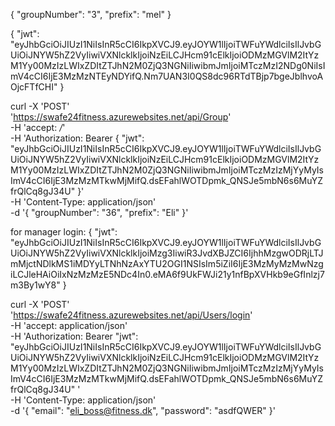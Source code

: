 {
  "groupNumber": "3",
  "prefix": "mel"
}

{
  "jwt": "eyJhbGciOiJIUzI1NiIsInR5cCI6IkpXVCJ9.eyJOYW1lIjoiTWFuYWdlciIsIlJvbGUiOiJNYW5hZ2VyIiwiVXNlcklkIjoiNzEiLCJHcm91cElkIjoiODMzMGVlM2ItYzM1Yy00MzIzLWIxZDItZTJhN2M0ZjQ3NGNiIiwibmJmIjoiMTczMzI2NDg0NiIsImV4cCI6IjE3MzMzNTEyNDYifQ.Nm7UAN3I0QS8dc96RTdTBjp7bgeJblhvoAOjcFTfCHI"
}



curl -X 'POST' \
  'https://swafe24fitness.azurewebsites.net/api/Group' \
  -H 'accept: */*' \
  -H 'Authorization: Bearer {   "jwt": "eyJhbGciOiJIUzI1NiIsInR5cCI6IkpXVCJ9.eyJOYW1lIjoiTWFuYWdlciIsIlJvbGUiOiJNYW5hZ2VyIiwiVXNlcklkIjoiNzEiLCJHcm91cElkIjoiODMzMGVlM2ItYzM1Yy00MzIzLWIxZDItZTJhN2M0ZjQ3NGNiIiwibmJmIjoiMTczMzIzMjYyMyIsImV4cCI6IjE3MzMzMTkwMjMifQ.dsEFahlWOTDpmk_QNSJe5mbN6s6MuYZfrQlCq8gJ34U" }' \
  -H 'Content-Type: application/json' \
  -d '{
  "groupNumber": "36",
  "prefix": "Eli"
}'


for manager login: 
{
  "jwt": "eyJhbGciOiJIUzI1NiIsInR5cCI6IkpXVCJ9.eyJOYW1lIjoiTWFuYWdlciIsIlJvbGUiOiJNYW5hZ2VyIiwiVXNlcklkIjoiMzg3IiwiR3JvdXBJZCI6IjhhMzgwODRjLTJmMjctNDlkMS1iMDYyLTNhNzAxYTU2OGI1NSIsIm5iZiI6IjE3MzMyMzMwNzgiLCJleHAiOiIxNzMzMzE5NDc4In0.eMA6f9UkFWJi21y1nfBpXVHkb9eGfInlzj7m3By1wY8"
}

curl -X 'POST' \
  'https://swafe24fitness.azurewebsites.net/api/Users/login' \
  -H 'accept: application/json' \
  -H 'Authorization: Bearer  "jwt": "eyJhbGciOiJIUzI1NiIsInR5cCI6IkpXVCJ9.eyJOYW1lIjoiTWFuYWdlciIsIlJvbGUiOiJNYW5hZ2VyIiwiVXNlcklkIjoiNzEiLCJHcm91cElkIjoiODMzMGVlM2ItYzM1Yy00MzIzLWIxZDItZTJhN2M0ZjQ3NGNiIiwibmJmIjoiMTczMzIzMjYyMyIsImV4cCI6IjE3MzMzMTkwMjMifQ.dsEFahlWOTDpmk_QNSJe5mbN6s6MuYZfrQlCq8gJ34U" ' \
  -H 'Content-Type: application/json' \
  -d '{
  "email": "eli_boss@fitness.dk",
  "password": "asdfQWER"
}'